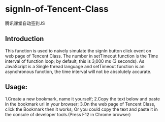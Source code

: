# signIn-of-Tencent-Class
腾讯课堂自动签到JS
## Introduction
This function is used to naively simulate the signIn button click event on web page of Tencent Class.
The number in setTimeout function is the Time interval of function loop; by default, this is 3,000 ms (3 seconds).
As JavaScript is a Single thread language and setTimeout function is an asynchronous function, the time interval will not be absolutely accurate.

## Usage: 
1.Create a new bookmark, name it yourself;
2.Copy the text below and paste in the bookmark url in your browser; 
3.On the web page of Tencent Class, click the Bookmark then it works;
Or you could copy the text and paste it in the console of developer tools.(Press F12 in Chrome browser)
